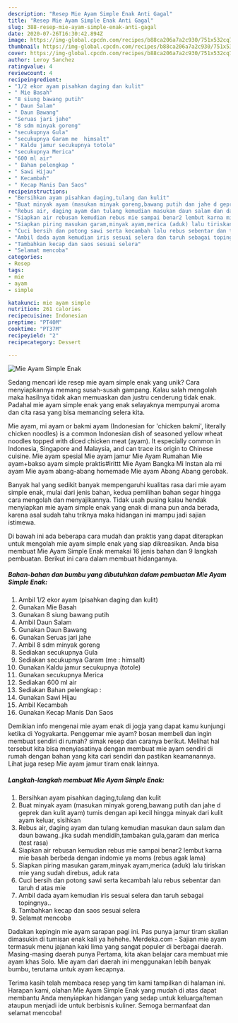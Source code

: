 ```yaml
---
description: "Resep Mie Ayam Simple Enak Anti Gagal"
title: "Resep Mie Ayam Simple Enak Anti Gagal"
slug: 388-resep-mie-ayam-simple-enak-anti-gagal
date: 2020-07-26T16:30:42.894Z
image: https://img-global.cpcdn.com/recipes/b88ca206a7a2c930/751x532cq70/mie-ayam-simple-enak-foto-resep-utama.jpg
thumbnail: https://img-global.cpcdn.com/recipes/b88ca206a7a2c930/751x532cq70/mie-ayam-simple-enak-foto-resep-utama.jpg
cover: https://img-global.cpcdn.com/recipes/b88ca206a7a2c930/751x532cq70/mie-ayam-simple-enak-foto-resep-utama.jpg
author: Leroy Sanchez
ratingvalue: 4
reviewcount: 4
recipeingredient:
- "1/2 ekor ayam pisahkan daging dan kulit"
- " Mie Basah"
- "8 siung bawang putih"
- " Daun Salam"
- " Daun Bawang"
- "Seruas jari jahe"
- "8 sdm minyak goreng"
- "secukupnya Gula"
- "secukupnya Garam me  himsalt"
- " Kaldu jamur secukupnya totole"
- "secukupnya Merica"
- "600 ml air"
- " Bahan pelengkap "
- " Sawi Hijau"
- " Kecambah"
- " Kecap Manis Dan Saos"
recipeinstructions:
- "Bersihkan ayam pisahkan daging,tulang dan kulit"
- "Buat minyak ayam (masukan minyak goreng,bawang putih dan jahe d geprek dan kulit ayam) tumis dengan api kecil hingga minyak dari kulit ayam keluar, sisihkan"
- "Rebus air, daging ayam dan tulang kemudian masukan daun salam dan daun bawang..jika sudah mendidih,tambakan gula,garam dan merica (test rasa)"
- "Siapkan air rebusan kemudian rebus mie sampai benar2 lembut karna mie basah berbeda dengan indomie ya moms (rebus agak lama)"
- "Siapkan piring masukan garam,minyak ayam,merica (aduk) lalu tiriskan mie yang sudah direbus, aduk rata"
- "Cuci bersih dan potong sawi serta kecambah lalu rebus sebentar dan taruh d atas mie"
- "Ambil dada ayam kemudian iris sesuai selera dan taruh sebagai topingnya.."
- "Tambahkan kecap dan saos sesuai selera"
- "Selamat mencoba"
categories:
- Resep
tags:
- mie
- ayam
- simple

katakunci: mie ayam simple 
nutrition: 261 calories
recipecuisine: Indonesian
preptime: "PT40M"
cooktime: "PT37M"
recipeyield: "2"
recipecategory: Dessert

---
```



![Mie Ayam Simple Enak](https://img-global.cpcdn.com/recipes/b88ca206a7a2c930/751x532cq70/mie-ayam-simple-enak-foto-resep-utama.jpg)

Sedang mencari ide resep mie ayam simple enak yang unik? Cara menyiapkannya memang susah-susah gampang. Kalau salah mengolah maka hasilnya tidak akan memuaskan dan justru cenderung tidak enak. Padahal mie ayam simple enak yang enak selayaknya mempunyai aroma dan cita rasa yang bisa memancing selera kita.

Mie ayam, mi ayam or bakmi ayam (Indonesian for &#39;chicken bakmi&#39;, literally chicken noodles) is a common Indonesian dish of seasoned yellow wheat noodles topped with diced chicken meat (ayam). It especially common in Indonesia, Singapore and Malaysia, and can trace its origin to Chinese cuisine. Mie ayam spesial Mie ayam jamur Mie Ayam Rumahan Mie ayam+bakso ayam simple praktis#irittt Mie Ayam Bangka Mi Instan ala mi ayam Mie ayam abang-abang homemade Mie ayam Abang Abang gerobak.

Banyak hal yang sedikit banyak mempengaruhi kualitas rasa dari mie ayam simple enak, mulai dari jenis bahan, kedua pemilihan bahan segar hingga cara mengolah dan menyajikannya. Tidak usah pusing kalau hendak menyiapkan mie ayam simple enak yang enak di mana pun anda berada, karena asal sudah tahu triknya maka hidangan ini mampu jadi sajian istimewa.


Di bawah ini ada beberapa cara mudah dan praktis yang dapat diterapkan untuk mengolah mie ayam simple enak yang siap dikreasikan. Anda bisa membuat Mie Ayam Simple Enak memakai 16 jenis bahan dan 9 langkah pembuatan. Berikut ini cara dalam membuat hidangannya.

<!--inarticleads1-->

##### Bahan-bahan dan bumbu yang dibutuhkan dalam pembuatan Mie Ayam Simple Enak:

1. Ambil 1/2 ekor ayam (pisahkan daging dan kulit)
1. Gunakan  Mie Basah
1. Gunakan 8 siung bawang putih
1. Ambil  Daun Salam
1. Gunakan  Daun Bawang
1. Gunakan Seruas jari jahe
1. Ambil 8 sdm minyak goreng
1. Sediakan secukupnya Gula
1. Sediakan secukupnya Garam (me : himsalt)
1. Gunakan  Kaldu jamur secukupnya (totole)
1. Gunakan secukupnya Merica
1. Sediakan 600 ml air
1. Sediakan  Bahan pelengkap :
1. Gunakan  Sawi Hijau
1. Ambil  Kecambah
1. Gunakan  Kecap Manis Dan Saos


Demikian info mengenai mie ayam enak di jogja yang dapat kamu kunjungi ketika di Yogyakarta. Penggemar mie ayam? bosan membeli dan ingin membuat sendiri di rumah? simak resep dan caranya berikut. Melihat hal tersebut kita bisa menyiasatinya dengan membuat mie ayam sendiri di rumah dengan bahan yang kita cari sendiri dan pastikan keamanannya. Lihat juga resep Mie ayam jamur tiram enak lainnya. 

<!--inarticleads2-->

##### Langkah-langkah membuat Mie Ayam Simple Enak:

1. Bersihkan ayam pisahkan daging,tulang dan kulit
1. Buat minyak ayam (masukan minyak goreng,bawang putih dan jahe d geprek dan kulit ayam) tumis dengan api kecil hingga minyak dari kulit ayam keluar, sisihkan
1. Rebus air, daging ayam dan tulang kemudian masukan daun salam dan daun bawang..jika sudah mendidih,tambakan gula,garam dan merica (test rasa)
1. Siapkan air rebusan kemudian rebus mie sampai benar2 lembut karna mie basah berbeda dengan indomie ya moms (rebus agak lama)
1. Siapkan piring masukan garam,minyak ayam,merica (aduk) lalu tiriskan mie yang sudah direbus, aduk rata
1. Cuci bersih dan potong sawi serta kecambah lalu rebus sebentar dan taruh d atas mie
1. Ambil dada ayam kemudian iris sesuai selera dan taruh sebagai topingnya..
1. Tambahkan kecap dan saos sesuai selera
1. Selamat mencoba


Dadakan kepingin mie ayam sarapan pagi ini. Pas punya jamur tiram skalian dimasukin di tumisan enak kali ya hehehe. Merdeka.com - Sajian mie ayam termasuk menu jajanan kaki lima yang sangat populer di berbagai daerah. Masing-masing daerah punya Pertama, kita akan belajar cara membuat mie ayam khas Solo. Mie ayam dari daerah ini menggunakan lebih banyak bumbu, terutama untuk ayam kecapnya. 

Terima kasih telah membaca resep yang tim kami tampilkan di halaman ini. Harapan kami, olahan Mie Ayam Simple Enak yang mudah di atas dapat membantu Anda menyiapkan hidangan yang sedap untuk keluarga/teman ataupun menjadi ide untuk berbisnis kuliner. Semoga bermanfaat dan selamat mencoba!
